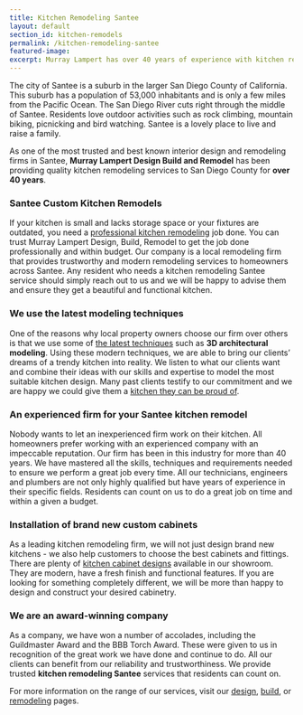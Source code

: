 ```yaml
---
title: Kitchen Remodeling Santee
layout: default
section_id: kitchen-remodels
permalink: /kitchen-remodeling-santee
featured-image:
excerpt: Murray Lampert has over 40 years of experience with kitchen remodeling in Santee, San Diego. Take your Rancho Santee remodel to the next level with us.
---
```


The city of Santee is a suburb in the larger San Diego County of California. This suburb has a population of 53,000 inhabitants and is only a few miles from the Pacific Ocean. The San Diego River cuts right through the middle of Santee. Residents love outdoor activities such as rock climbing, mountain biking, picnicking and bird watching. Santee is a lovely place to live and raise a family.

As one of the most trusted and best known interior design and remodeling firms in Santee, <strong>Murray Lampert Design Build and Remodel</strong> has been providing quality kitchen remodeling services to San Diego County for <strong>over 40 years</strong>.

### Santee Custom Kitchen Remodels

If your kitchen is small and lacks storage space or your fixtures are outdated, you need a <a href="http://murraylampert.com/san-diego-kitchen-remodeling-services/">professional kitchen remodeling</a> job done. You can trust Murray Lampert Design, Build, Remodel to get the job done professionally and within budget. Our company is a local remodeling firm that provides trustworthy and modern remodeling services to homeowners across Santee. Any resident who needs a kitchen remodeling Santee service should simply reach out to us and we will be happy to advise them and ensure they get a beautiful and functional kitchen.

### We use the latest modeling techniques

One of the reasons why local property owners choose our firm over others is that we use some of <a href="http://murraylampert.com/3d-architectural-rendering-services/">the latest techniques</a> such as <strong>3D architectural modeling</strong>. Using these modern techniques, we are able to bring our clients’ dreams of a trendy kitchen into reality. We listen to what our clients want and combine their ideas with our skills and expertise to model the most suitable kitchen design. Many past clients testify to our commitment and we are happy we could give them a <a href="http://murraylampert.com/kitchen-remodel-gallery/">kitchen they can be proud of</a>.

### An experienced firm for your Santee kitchen remodel

Nobody wants to let an inexperienced firm work on their kitchen. All homeowners prefer working with an experienced company with an impeccable reputation. Our firm has been in this industry for more than 40 years. We have mastered all the skills, techniques and requirements needed to ensure we perform a great job every time. All our technicians, engineers and plumbers are not only highly qualified but have years of experience in their specific fields. Residents can count on us to do a great job on time and within a given a budget.

### Installation of brand new custom cabinets

As a leading kitchen remodeling firm, we will not just design brand new kitchens - we also help customers to choose the best cabinets and fittings. There are plenty of <a href="http://murraylampert.com/san-diego-custom-cabinet-construction-services/">kitchen cabinet designs</a> available in our showroom. They are modern, have a fresh finish and functional features. If you are looking for something completely different, we will be more than happy to design and construct your desired cabinetry.

### We are an award-winning company

As a company, we have won a number of accolades, including the Guildmaster Award and the BBB Torch Award. These were given to us in recognition of the great work we have done and continue to do. All our clients can benefit from our reliability and trustworthiness. We provide trusted <strong>kitchen remodeling Santee</strong> services that residents can count on.

For more information on the range of our services, visit our [design](/san-diego-home-design-serivces), [build](/san-diego-design-build-contractors), or [remodeling](/san-diego-home-remodel-services) pages.
